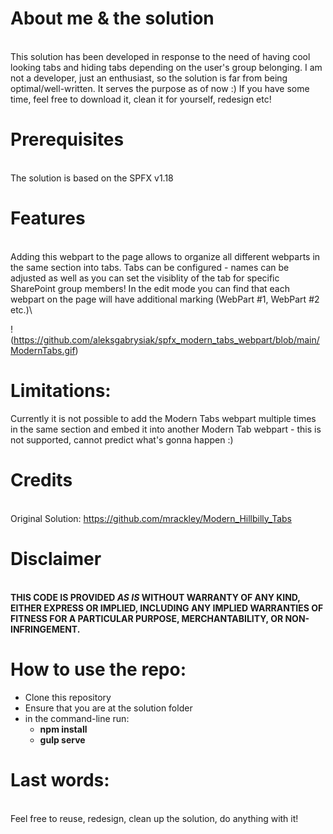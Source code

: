 # About me & the solution
\
This solution has been developed in response to the need of having cool looking tabs and hiding tabs depending on the user's group belonging. 
I am not a developer, just an enthusiast, so the solution is far from being optimal/well-written. It serves the purpose as of now :)
If you have some time, feel free to download it, clean it for yourself, redesign etc! 

# Prerequisites
\
The solution is based on the SPFX v1.18

# Features
\
Adding this webpart to the page allows to organize all different webparts in the same section into tabs. 
Tabs can be configured - names can be adjusted as well as you can set the visiblity of the tab for specific SharePoint group members!
In the edit mode you can find that each webpart on the page will have additional marking (WebPart #1, WebPart #2 etc.)\

!(https://github.com/aleksgabrysiak/spfx_modern_tabs_webpart/blob/main/ModernTabs.gif)

# Limitations:
Currently it is not possible to add the Modern Tabs webpart multiple times in the same section and embed it into another Modern Tab webpart - this is not supported, cannot predict what's gonna happen :)


# Credits
\
Original Solution: https://github.com/mrackley/Modern_Hillbilly_Tabs 

# Disclaimer
\
**THIS CODE IS PROVIDED _AS IS_ WITHOUT WARRANTY OF ANY KIND, EITHER EXPRESS OR IMPLIED, INCLUDING ANY IMPLIED WARRANTIES OF FITNESS FOR A PARTICULAR PURPOSE, MERCHANTABILITY, OR NON-INFRINGEMENT.**


# How to use the repo: 
- Clone this repository
- Ensure that you are at the solution folder
- in the command-line run:
  - **npm install**
  - **gulp serve**

# Last words:
\
Feel free to reuse, redesign, clean up the solution, do anything with it! 
